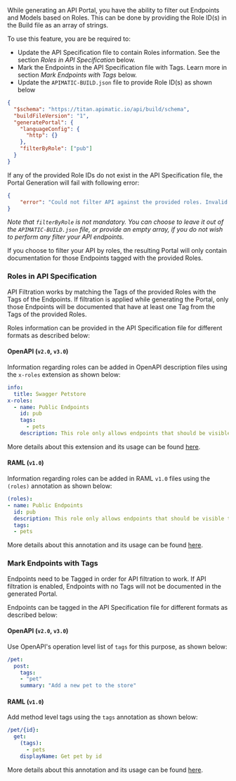 While generating an API Portal, you have the ability to filter out Endpoints and Models based on Roles. This can be done by providing the Role ID(s) in the Build file as an array of strings.

To use this feature, you are be required to:

* Update the API Specification file to contain Roles information. See the section *Roles in API Specification* below.
* Mark the Endpoints in the API Specification file with Tags. Learn more in section *Mark Endpoints with Tags* below.
* Update the `APIMATIC-BUILD.json` file to provide Role ID(s) as shown below

```json
{
  "$schema": "https://titan.apimatic.io/api/build/schema",
  "buildFileVersion": "1",
  "generatePortal": {
    "languageConfig": {
      "http": {}
    },
    "filterByRole": ["pub"]
  }
}
```

If any of the provided Role IDs do not exist in the API Specification file, the Portal Generation will fail with following error:

```json
{
    "error": "Could not filter API against the provided roles. Invalid Role"
}
```

*Note that `filterByRole` is not mandatory. You can choose to leave it out of the `APIMATIC-BUILD.json` file, or provide an empty array, if you do not wish to perform any filter your API endpoints.*


If you choose to filter your API by roles, the resulting Portal will only contain documentation for those Endpoints tagged with the provided Roles.

### Roles in API Specification

API Filtration works by matching the Tags of the provided Roles with the Tags of the Endpoints. If filtration is applied while generating the Portal, only those Endpoints will be documented that have at least one Tag from the Tags of the provided Roles.

Roles information can be provided in the API Specification file for different formats as described below:

#### OpenAPI (`v2.0`, `v3.0`)

Information regarding roles can be added in OpenAPI description files using the `x-roles` extension as shown below:

```yaml
info:
  title: Swagger Petstore
x-roles:
  - name: Public Endpoints
    id: pub
    tags: 
      - pets
    description: This role only allows endpoints that should be visible to the public.
```

More details about this extension and its usage can be found [here](https://docs.apimatic.io/advanced/swagger-codegen-extensions/#api-filtering-roles-extension).

#### RAML (`v1.0`)

Information regarding roles can be added in RAML `v1.0` files using the `(roles)` annotation as shown below:

```yaml
(roles):
- name: Public Endpoints
  id: pub
  description: This role only allows endpoints that should be visible to the public.
  tags:
  - pets
```

More details about this annotation and its usage can be found [here](https://docs.apimatic.io/advanced/raml-apimatic-annotations/#role-based-access-annotations).


### Mark Endpoints with Tags

Endpoints need to be Tagged in order for API filtration to work. If API filtration is enabled, Endpoints with no Tags will not be documented in the generated Portal.

Endpoints can be tagged in the API Specification file for different formats as described below:

#### OpenAPI (`v2.0`, `v3.0`)

Use OpenAPI's operation level list of `tags` for this purpose, as shown below:

```yaml
/pet:
  post:
    tags:
    - "pet"
    summary: "Add a new pet to the store"
```

#### RAML (`v1.0`)

Add method level tags using the `tags` annotation as shown below:

```yaml
/pet/{id}:
  get:
    (tags):
      - pets
    displayName: Get pet by id
```

More details about this annotation and its usage can be found [here](https://docs.apimatic.io/advanced/raml-apimatic-annotations/#annotation-for-method-level-tags).